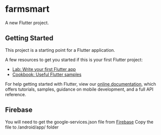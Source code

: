 # farmsmart

A new Flutter project.

## Getting Started

This project is a starting point for a Flutter application.

A few resources to get you started if this is your first Flutter project:

- [Lab: Write your first Flutter app](https://flutter.io/docs/get-started/codelab)
- [Cookbook: Useful Flutter samples](https://flutter.io/docs/cookbook)

For help getting started with Flutter, view our 
[online documentation](https://flutter.io/docs), which offers tutorials, 
samples, guidance on mobile development, and a full API reference.

## Firebase

You will need to get the google-services.json file from [Firebase](https://console.firebase.google.com/project/farmsmart-a0707/settings/general/android:amido.farmsmart)
Copy the file to /android/app/ folder
